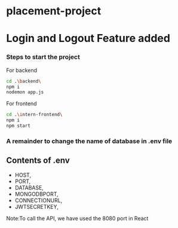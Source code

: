 # placement-project


# Login and Logout Feature added

### Steps to start the project

For backend
```sh
cd .\backend\
npm i
nodemon app.js
```

For frontend
```sh
cd .\intern-frontend\
npm i
npm start
```

### A remainder to change the name of database in .env file

## Contents of .env

- HOST,
- PORT,
- DATABASE,
- MONGODBPORT,
- CONNECTIONURL,
- JWTSECRETKEY,

Note:To call the API, we have used the 8080 port in React

